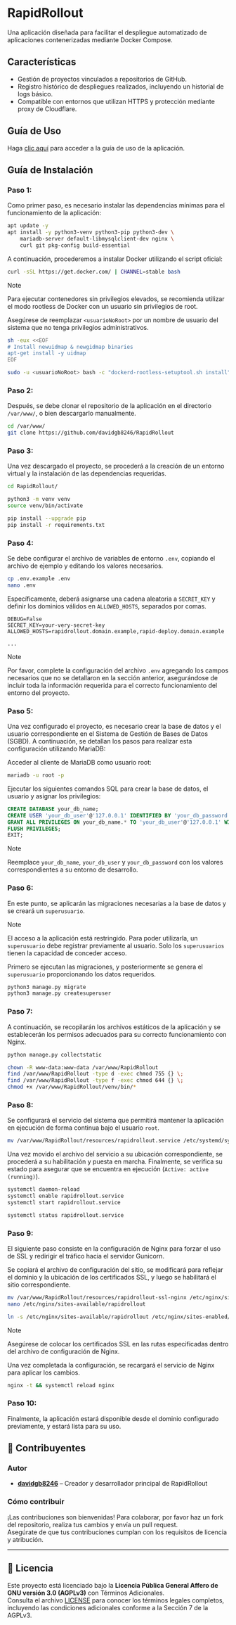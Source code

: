 # RapidRollout
Una aplicación diseñada para facilitar el despliegue automatizado de aplicaciones contenerizadas mediante Docker Compose.

## Características

- Gestión de proyectos vinculados a repositorios de GitHub.
- Registro histórico de despliegues realizados, incluyendo un historial de logs básico.
- Compatible con entornos que utilizan HTTPS y protección mediante proxy de Cloudflare.

## Guía de Uso
Haga [clic aquí](https://github.com/davidgb8246/RapidRollout/wiki) para acceder a la guía de uso de la aplicación.

## Guía de Instalación

### Paso 1:
Como primer paso, es necesario instalar las dependencias mínimas para el funcionamiento de la aplicación:
```bash
apt update -y
apt install -y python3-venv python3-pip python3-dev \
    mariadb-server default-libmysqlclient-dev nginx \
    curl git pkg-config build-essential
```

A continuación, procederemos a instalar Docker utilizando el script oficial:
```bash
curl -sSL https://get.docker.com/ | CHANNEL=stable bash
```

> [!NOTE]  
> Para ejecutar contenedores sin privilegios elevados, se recomienda utilizar el modo rootless de Docker con un usuario sin privilegios de root.
> 
> Asegúrese de reemplazar `<usuarioNoRoot>` por un nombre de usuario del sistema que no tenga privilegios administrativos.
>
> ```bash
> sh -eux <<EOF
> # Install newuidmap & newgidmap binaries
> apt-get install -y uidmap
> EOF
>
> sudo -u <usuarioNoRoot> bash -c "dockerd-rootless-setuptool.sh install"
> ```

### Paso 2:
Después, se debe clonar el repositorio de la aplicación en el directorio `/var/www/`, o bien descargarlo manualmente.
```bash
cd /var/www/
git clone https://github.com/davidgb8246/RapidRollout
```

### Paso 3:
Una vez descargado el proyecto, se procederá a la creación de un entorno virtual y la instalación de las dependencias requeridas.
```bash
cd RapidRollout/

python3 -m venv venv
source venv/bin/activate

pip install --upgrade pip
pip install -r requirements.txt
```

### Paso 4:
Se debe configurar el archivo de variables de entorno `.env`, copiando el archivo de ejemplo y editando los valores necesarios.
```bash
cp .env.example .env
nano .env
```

Específicamente, deberá asignarse una cadena aleatoria a `SECRET_KEY` y definir los dominios válidos en `ALLOWED_HOSTS`, separados por comas.
```env
DEBUG=False
SECRET_KEY=your-very-secret-key
ALLOWED_HOSTS=rapidrollout.domain.example,rapid-deploy.domain.example

...
```
> [!NOTE]  
> Por favor, complete la configuración del archivo `.env` agregando los campos necesarios que no se detallaron en la sección anterior, asegurándose de incluir toda la información requerida para el correcto funcionamiento del entorno del proyecto.

### Paso 5:
Una vez configurado el proyecto, es necesario crear la base de datos y el usuario correspondiente en el Sistema de Gestión de Bases de Datos (SGBD).
A continuación, se detallan los pasos para realizar esta configuración utilizando MariaDB:

Acceder al cliente de MariaDB como usuario root:
```bash
mariadb -u root -p
```

Ejecutar los siguientes comandos SQL para crear la base de datos, el usuario y asignar los privilegios:

```sql
CREATE DATABASE your_db_name;
CREATE USER 'your_db_user'@'127.0.0.1' IDENTIFIED BY 'your_db_password';
GRANT ALL PRIVILEGES ON your_db_name.* TO 'your_db_user'@'127.0.0.1' WITH GRANT OPTION;
FLUSH PRIVILEGES;
EXIT;
```

> [!NOTE]  
> Reemplace `your_db_name`, `your_db_user` y `your_db_password` con los valores correspondientes a su entorno de desarrollo.

### Paso 6:
En este punto, se aplicarán las migraciones necesarias a la base de datos y se creará un `superusuario`.

> [!NOTE]  
> El acceso a la aplicación está restringido. Para poder utilizarla, un `superusuario` debe registrar previamente al usuario. Solo los `superusuarios` tienen la capacidad de conceder acceso.

Primero se ejecutan las migraciones, y posteriormente se genera el `superusuario` proporcionando los datos requeridos.
```bash
python3 manage.py migrate
python3 manage.py createsuperuser
```

### Paso 7:
A continuación, se recopilarán los archivos estáticos de la aplicación y se establecerán los permisos adecuados para su correcto funcionamiento con Nginx.
```bash
python manage.py collectstatic

chown -R www-data:www-data /var/www/RapidRollout
find /var/www/RapidRollout -type d -exec chmod 755 {} \;
find /var/www/RapidRollout -type f -exec chmod 644 {} \;
chmod +x /var/www/RapidRollout/venv/bin/*
```

### Paso 8:
Se configurará el servicio del sistema que permitirá mantener la aplicación en ejecución de forma continua bajo el usuario `root`.
```bash
mv /var/www/RapidRollout/resources/rapidrollout.service /etc/systemd/system/
```

Una vez movido el archivo del servicio a su ubicación correspondiente, se procederá a su habilitación y puesta en marcha. Finalmente, se verifica su estado para asegurar que se encuentra en ejecución (`Active: active (running)`).
```bash
systemctl daemon-reload
systemctl enable rapidrollout.service
systemctl start rapidrollout.service

systemctl status rapidrollout.service
```

### Paso 9:
El siguiente paso consiste en la configuración de Nginx para forzar el uso de SSL y redirigir el tráfico hacia el servidor Gunicorn.

Se copiará el archivo de configuración del sitio, se modificará para reflejar el dominio y la ubicación de los certificados SSL, y luego se habilitará el sitio correspondiente.
```bash
mv /var/www/RapidRollout/resources/rapidrollout-ssl-nginx /etc/nginx/sites-available/rapidrollout
nano /etc/nginx/sites-available/rapidrollout

ln -s /etc/nginx/sites-available/rapidrollout /etc/nginx/sites-enabled/
```

> [!NOTE]  
> Asegúrese de colocar los certificados SSL en las rutas especificadas dentro del archivo de configuración de Nginx.

Una vez completada la configuración, se recargará el servicio de Nginx para aplicar los cambios.
```bash
nginx -t && systemctl reload nginx
```

### Paso 10:
Finalmente, la aplicación estará disponible desde el dominio configurado previamente, y estará lista para su uso.

## 👥 Contribuyentes

### Autor
- **[davidgb8246](https://github.com/davidgb8246)** – Creador y desarrollador principal de RapidRollout

### Cómo contribuir
¡Las contribuciones son bienvenidas! Para colaborar, por favor haz un fork del repositorio, realiza tus cambios y envía un pull request.  
Asegúrate de que tus contribuciones cumplan con los requisitos de licencia y atribución.

---

## 📄 Licencia

Este proyecto está licenciado bajo la **Licencia Pública General Affero de GNU versión 3.0 (AGPLv3)** con Términos Adicionales.  
Consulta el archivo [LICENSE](./LICENSE) para conocer los términos legales completos, incluyendo las condiciones adicionales conforme a la Sección 7 de la AGPLv3.
